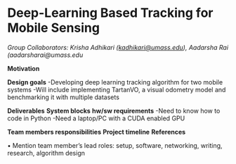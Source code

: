 # Deep-Learning Based Tracking for Mobile Sensing

_Group Collaborators: Krisha Adhikari (kadhikari@umass.edu), Aadarsha Rai (aadarsharai@umass.edu_

**Motivation**

**Design goals**
-Developing deep learning tracking algorithm for two mobile systems
-Will include implementing TartanVO, a visual odometry model and benchmarking it with multiple datasets

**Deliverables** 
**System blocks** 
**hw/sw requirements**
-Need to know how to code in Python
-Need a laptop/PC with a CUDA enabled GPU

**Team members responsibilities** 
**Project timeline** 
**References**

• Mention team member’s lead roles: setup, software, networking, writing,
research, algorithm design
